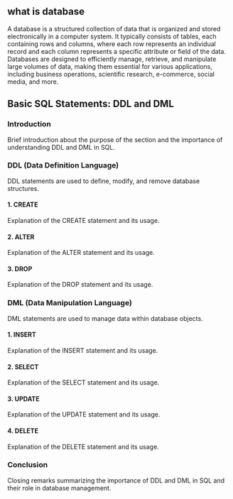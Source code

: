 ## what is database
A database is a structured collection of data that is organized and stored electronically in a computer system. It typically consists of tables, each containing rows and columns, where each row represents an       individual record and each column represents a specific attribute or field of the data. Databases are designed to efficiently manage, retrieve, and manipulate large volumes of data, making them essential for various applications, including business operations, scientific research, e-commerce, social media, and more.

## Basic SQL Statements: DDL and DML

### Introduction

Brief introduction about the purpose of the section and the importance of understanding DDL and DML in SQL.

### DDL (Data Definition Language)

DDL statements are used to define, modify, and remove database structures.

#### 1. CREATE

Explanation of the CREATE statement and its usage.

#### 2. ALTER

Explanation of the ALTER statement and its usage.

#### 3. DROP

Explanation of the DROP statement and its usage.

### DML (Data Manipulation Language)

DML statements are used to manage data within database objects.

#### 1. INSERT

Explanation of the INSERT statement and its usage.

#### 2. SELECT

Explanation of the SELECT statement and its usage.

#### 3. UPDATE

Explanation of the UPDATE statement and its usage.

#### 4. DELETE

Explanation of the DELETE statement and its usage.

### Conclusion

Closing remarks summarizing the importance of DDL and DML in SQL and their role in database management.
